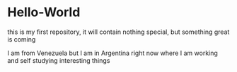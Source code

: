 # Hello-World
this is my first repository, it will contain nothing special, but something great is coming

I am from Venezuela but I am in Argentina right now where I am working and self studying interesting things
